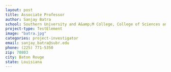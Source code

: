 ```yaml
---
layout: post
title: Associate Professor
author: Sanjay Batra
school: Southern University and A&amp;M College, College of Sciences and Engineering - Environmental Toxicology
project-type: TestElement
image: "batra.jpg"
categories: project-investigator
email: sanjay_batra@subr.edu
phone: (225) 771-5350
zip: 70803
city: Baton Rouge
state: Louisiana
---
```

